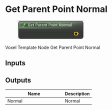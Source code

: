 # Get Parent Point Normal

<div align="left" data-full-width="false"><figure><img src="../../../.gitbook/assets/get_parent_point_normal.png" alt=""><figcaption></figcaption></figure></div>

Voxel Template Node Get Parent Point Normal

## Inputs

## Outputs

<table><thead><tr><th width="170">Name</th><th>Description</th></tr></thead><tbody><tr><td>Normal</td><td>Normal</td></tr></tbody></table>
